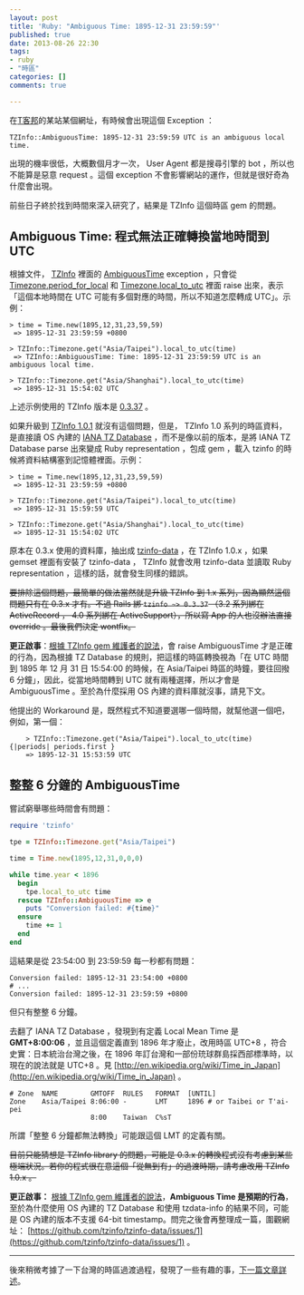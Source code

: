 ```yaml
---
layout: post
title: 'Ruby: "Ambiguous Time: 1895-12-31 23:59:59"'
published: true
date: 2013-08-26 22:30
tags:
- ruby
- "時區"
categories: []
comments: true

---
```

在[T客邦](http://www.techbang.com)的某站某個網址，有時候會出現這個 Exception ：

    TZInfo::AmbiguousTime: 1895-12-31 23:59:59 UTC is an ambiguous local time.

出現的機率很低，大概數個月才一次， User Agent 都是搜尋引擎的 bot ，所以也不能算是惡意 request 。這個 exception 不會影響網站的運作，但就是很好奇為什麼會出現。

前些日子終於找到時間來深入研究了，結果是 TZInfo 這個時區 gem 的問題。

<!--more-->

## Ambiguous Time: 程式無法正確轉換當地時間到 UTC

根據文件， [TZInfo](http://tzinfo.github.io/) 裡面的 [AmbiguousTime](http://tzinfo.rubyforge.org/doc/TZInfo/AmbiguousTime.html) exception ，只會從 [Timezone.period\_for\_local](http://tzinfo.rubyforge.org/doc/TZInfo/Timezone.html#method-i-period_for_local) 和 [Timezone.local\_to\_utc](http://tzinfo.rubyforge.org/doc/TZInfo/Timezone.html#method-i-local_to_utc) 裡面 raise 出來，表示「這個本地時間在 UTC 可能有多個對應的時間，所以不知道怎麼轉成 UTC」。示例：

    > time = Time.new(1895,12,31,23,59,59)
     => 1895-12-31 23:59:59 +0800
    
    > TZInfo::Timezone.get("Asia/Taipei").local_to_utc(time)
     => TZInfo::AmbiguousTime: Time: 1895-12-31 23:59:59 UTC is an ambiguous local time.
    
    > TZInfo::Timezone.get("Asia/Shanghai").local_to_utc(time)
     => 1895-12-31 15:54:02 UTC

上述示例使用的 TZInfo 版本是 [0.3.37](https://rubygems.org/gems/tzinfo/versions/0.3.37) 。

如果升級到 [TZInfo 1.0.1](https://rubygems.org/gems/tzinfo/versions/1.0.1) 就沒有這個問題，但是， TZInfo 1.0 系列的時區資料，是直接讀 OS 內建的 [IANA TZ Database](http://www.iana.org/time-zones) ，而不是像以前的版本，是將 IANA TZ Database parse 出來變成 Ruby representation ，包成 gem ，載入 tzinfo 的時候將資料結構塞到記憶體裡面。示例：

    > time = Time.new(1895,12,31,23,59,59)
     => 1895-12-31 23:59:59 +0800
    
    > TZInfo::Timezone.get("Asia/Taipei").local_to_utc(time)
     => 1895-12-31 15:59:59 UTC
    
    > TZInfo::Timezone.get("Asia/Shanghai").local_to_utc(time)
     => 1895-12-31 15:54:02 UTC

原本在 0.3.x 使用的資料庫，抽出成 [tzinfo-data](https://rubygems.org/gems/tzinfo-data) ，在 TZInfo 1.0.x ，如果 gemset 裡面有安裝了 tzinfo-data ， TZInfo 就會改用 tzinfo-data 並讀取 Ruby representation ，這樣的話，就會發生同樣的錯誤。

<del>要排除這個問題，最簡單的做法當然就是升級 TZInfo 到 1.x 系列，因為顯然這個問題只有在 0.3.x 才有。不過 Rails 綁 `tzinfo ~> 0.3.37` （3.2 系列綁在 ActiveRecord ， 4.0 系列綁在 ActiveSupport），所以寫 App 的人也沒辦法直接 override 。最後我們決定 wontfix。</del>

**更正啟事**：[根據 TZInfo gem 維護者的說法](https://github.com/tzinfo/tzinfo-data/issues/1)，會 raise AmbiguousTime 才是正確的行為，因為根據 TZ Database 的規則，把這樣的時區轉換視為「在 UTC 時間到 1895 年 12 月 31 日 15:54:00 的時候，在 Asia/Taipei 時區的時鐘，要往回撥 6 分鐘」，因此，從當地時間轉到 UTC 就有兩種選擇，所以才會是 AmbiguousTime 。至於為什麼採用 OS 內建的資料庫就沒事，請見下文。

他提出的 Workaround 是，既然程式不知道要選哪一個時間，就幫他選一個吧，例如，第一個：

		> TZInfo::Timezone.get("Asia/Taipei").local_to_utc(time) {|periods| periods.first }
		=> 1895-12-31 15:53:59 UTC

## 整整 6 分鐘的 AmbiguousTime

嘗試窮舉哪些時間會有問題：

```ruby
require 'tzinfo'

tpe = TZInfo::Timezone.get("Asia/Taipei")

time = Time.new(1895,12,31,0,0,0)

while time.year < 1896
  begin
    tpe.local_to_utc time
  rescue TZInfo::AmbiguousTime => e
    puts "Conversion failed: #{time}" 
  ensure
    time += 1
  end
end
```

這結果是從 23:54:00 到 23:59:59 每一秒都有問題：

    Conversion failed: 1895-12-31 23:54:00 +0800
    # ...
    Conversion failed: 1895-12-31 23:59:59 +0800

但只有整整 6 分鐘。

去翻了 IANA TZ Database ，發現到有定義 Local Mean Time 是 **GMT+8:00:06** ，並且這個定義直到 1896 年才廢止，改用時區 UTC+8 ，符合史實：日本統治台灣之後，在 1896 年訂台灣和一部份珫球群島採西部標準時，以現在的說法就是 UTC+8 。見 [http://en.wikipedia.org/wiki/Time_in_Japan](http://en.wikipedia.org/wiki/Time_in_Japan) 。

    # Zone  NAME        GMTOFF  RULES   FORMAT  [UNTIL]
    Zone    Asia/Taipei 8:06:00 -       LMT     1896 # or Taibei or T'ai-pei
                        8:00    Taiwan  C%sT

所謂「整整 6 分鐘都無法轉換」可能跟這個 LMT 的定義有關。

<del>目前只能猜想是 TZInfo library 的問題，可能是 0.3.x 的轉換程式沒有考慮到某些極端狀況。若你的程式很在意這個「從無到有」的過渡時期，請考慮改用 TZInfo 1.0.x 。</del>

**更正啟事：** [根據 TZInfo gem 維護者的說法](https://github.com/tzinfo/tzinfo-data/issues/1)，**Ambiguous Time 是預期的行為**，至於為什麼使用 OS 內建的 TZ Database 和使用 tzdata-info 的結果不同，可能是 OS 內建的版本不支援 64-bit timestamp。問完之後會再整理成一篇，圍觀網址： [https://github.com/tzinfo/tzinfo-data/issues/1](https://github.com/tzinfo/tzinfo-data/issues/1) 。

---

後來稍微考據了一下台灣的時區過渡過程，發現了一些有趣的事，[下一篇文章詳述](http://blog.yorkxin.org/2013/08/26/time-zone-in-taiwan/)。